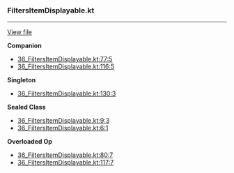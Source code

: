 ### FiltersItemDisplayable.kt
---
[View file](../files/36_FiltersItemDisplayable.kt)

**Companion**

 - [36_FiltersItemDisplayable.kt:77:5](../files/36_FiltersItemDisplayable.kt#L77)
 - [36_FiltersItemDisplayable.kt:116:5](../files/36_FiltersItemDisplayable.kt#L116)

**Singleton**

 - [36_FiltersItemDisplayable.kt:130:3](../files/36_FiltersItemDisplayable.kt#L130)

**Sealed Class**

 - [36_FiltersItemDisplayable.kt:9:3](../files/36_FiltersItemDisplayable.kt#L9)
 - [36_FiltersItemDisplayable.kt:6:1](../files/36_FiltersItemDisplayable.kt#L6)

**Overloaded Op**

 - [36_FiltersItemDisplayable.kt:80:7](../files/36_FiltersItemDisplayable.kt#L80)
 - [36_FiltersItemDisplayable.kt:117:7](../files/36_FiltersItemDisplayable.kt#L117)

